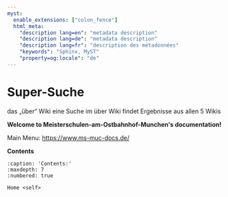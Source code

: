 ```yaml
---
myst:
  enable_extensions: ["colon_fence"]
  html_meta:
    "description lang=en": "metadata description"
    "description lang=de": "metadata description"
    "description lang=fr": "description des métadonnées"
    "keywords": "Sphinx, MyST"
    "property=og:locale": "de"
---
```


# Super-Suche
das „über“ Wiki
eine Suche im über Wiki findet Ergebnisse aus allen 5 Wikis

**Welcome to Meisterschulen-am-Ostbahnhof-Munchen's documentation!**

Main Menu: <https://www.ms-muc-docs.de/>



**Contents**

```{toctree}
:caption: 'Contents:'
:maxdepth: 7
:numbered: true

Home <self>
```

